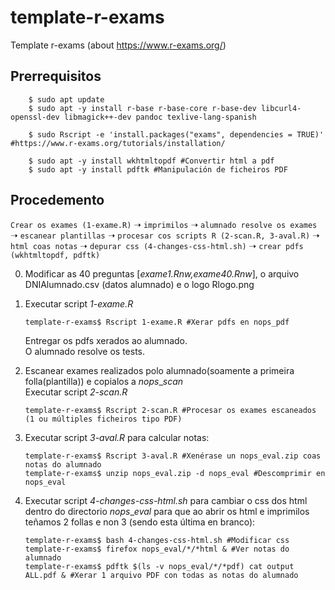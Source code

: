 template-r-exams
================

Template r-exams (about <https://www.r-exams.org/>)

Prerrequisitos
--------------
        $ sudo apt update
        $ sudo apt -y install r-base r-base-core r-base-dev libcurl4-openssl-dev libmagick++-dev pandoc texlive-lang-spanish

        $ sudo Rscript -e 'install.packages("exams", dependencies = TRUE)' #https://www.r-exams.org/tutorials/installation/

        $ sudo apt -y install wkhtmltopdf #Convertir html a pdf
        $ sudo apt -y install pdftk #Manipulación de ficheiros PDF

Procedemento
------------

`Crear os exames (1-exame.R)` ➝ `imprimilos` ➝ `alumnado resolve os exames` ➝ `escanear plantillas` ➝ `procesar cos scripts R (2-scan.R, 3-aval.R)` ➝ `html coas notas` ➝ `depurar css (4-changes-css-html.sh)` ➝ `crear pdfs (wkhtmltopdf, pdftk)`


0.  Modificar as 40 preguntas \[*exame1.Rnw,exame40.Rnw*\], o arquivo DNIAlumnado.csv (datos alumnado) e o logo Rlogo.png

1.  Executar script *1-exame.R*

        template-r-exams$ Rscript 1-exame.R #Xerar pdfs en nops_pdf

    Entregar os pdfs xerados ao alumnado.\
    O alumnado resolve os tests.

2.  Escanear exames realizados polo alumnado(soamente a primeira
    folla(plantilla)) e copialos a *nops*\_*scan*\
    Executar script *2-scan.R*

        template-r-exams$ Rscript 2-scan.R #Procesar os exames escaneados (1 ou múltiples ficheiros tipo PDF)

3.  Executar script *3-aval.R* para calcular notas:

        template-r-exams$ Rscript 3-aval.R #Xenérase un nops_eval.zip coas notas do alumnado
        template-r-exams$ unzip nops_eval.zip -d nops_eval #Descomprimir en nops_eval

4.  Executar script *4-changes-css-html.sh* para cambiar o css dos html
    dentro do directorio *nops*\_*eval* para que ao abrir os html e
    imprimilos teñamos 2 follas e non 3 (sendo esta última en branco):

        template-r-exams$ bash 4-changes-css-html.sh #Modificar css
        template-r-exams$ firefox nops_eval/*/*html & #Ver notas do alumnado
        template-r-exams$ pdftk $(ls -v nops_eval/*/*pdf) cat output ALL.pdf & #Xerar 1 arquivo PDF con todas as notas do alumnado

